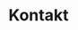 ---
title: "Kontakt"
Description: "Making the Complex Simple and Easy to Understand!"
layout: "contact"
intro: 'Der einfachste Weg, um mit uns in Kontakt zu treten, besteht darin, einen kostenlosen 30-minütigen Slot in unserem offenen Kalender zu buchen. Auf diese Weise können wir eine Diskussion beginnen und über Ihre Anliegen, Interessen oder Probleme bezüglich unserer Schwerpunktthemen wie Open Source und Java sprechen.'
schedule_button_text: 'Termin vereinbaren'
mail_intro: 'Zusätzlich dazu können Sie uns eine E-Mail senden an:'
mail_address: 'info@open-elements.com'
phone_intro: 'oder uns direkt anrufen unter:'
phone_nummer: '+49 151-22684622'
address_intro: 'Unsere Postadresse lautet:'
address: ' Open Elements GmbH<br/>Gerhart-Hauptmann-Str. 49B<br/>51379 Leverkusen<br/>Germany'
---